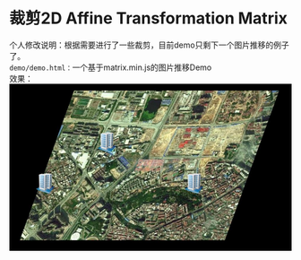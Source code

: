 裁剪2D Affine Transformation Matrix
===============================

个人修改说明：根据需要进行了一些裁剪，目前demo只剩下一个图片推移的例子了。  
`demo/demo.html：`一个基于matrix.min.js的图片推移Demo  
效果：  
![funcImage](show.jpg)

